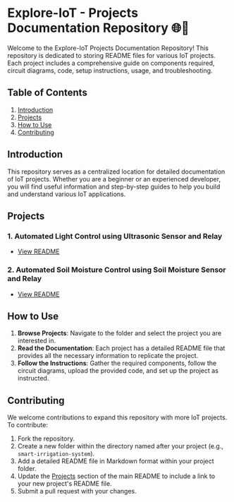 # Explore-IoT - Projects Documentation Repository 🌐🔧

Welcome to the Explore-IoT Projects Documentation Repository! This repository is dedicated to storing README files for various IoT projects. Each project includes a comprehensive guide on components required, circuit diagrams, code, setup instructions, usage, and troubleshooting.

## Table of Contents

1. [Introduction](./#introduction)
2. [Projects](./#projects)
3. [How to Use](./#how-to-use)
4. [Contributing](./#contributing)

## Introduction

This repository serves as a centralized location for detailed documentation of IoT projects. Whether you are a beginner or an experienced developer, you will find useful information and step-by-step guides to help you build and understand various IoT applications.

## Projects

### 1. Automated Light Control using Ultrasonic Sensor and Relay

* [View README](broken-reference)

### 2. Automated Soil Moisture Control using Soil Moisture Sensor and Relay

* [View README](broken-reference)

## How to Use

1. **Browse Projects**: Navigate to the folder and select the project you are interested in.
2. **Read the Documentation**: Each project has a detailed README file that provides all the necessary information to replicate the project.
3. **Follow the Instructions**: Gather the required components, follow the circuit diagrams, upload the provided code, and set up the project as instructed.

## Contributing

We welcome contributions to expand this repository with more IoT projects. To contribute:

1. Fork the repository.
2. Create a new folder within the directory named after your project (e.g., `smart-irrigation-system`).
3. Add a detailed README file in Markdown format within your project folder.
4. Update the [Projects](./#projects) section of the main README to include a link to your new project's README file.
5. Submit a pull request with your changes.
